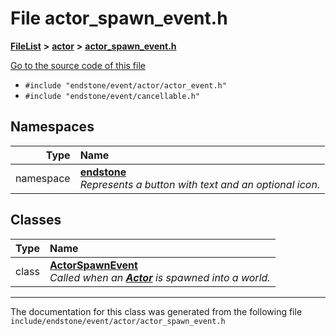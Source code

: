 

# File actor\_spawn\_event.h



[**FileList**](files.md) **>** [**actor**](dir_621c26b5fd4198aba66e7e31570ce44a.md) **>** [**actor\_spawn\_event.h**](actor__spawn__event_8h.md)

[Go to the source code of this file](actor__spawn__event_8h_source.md)



* `#include "endstone/event/actor/actor_event.h"`
* `#include "endstone/event/cancellable.h"`













## Namespaces

| Type | Name |
| ---: | :--- |
| namespace | [**endstone**](namespaceendstone.md) <br>_Represents a button with text and an optional icon._  |


## Classes

| Type | Name |
| ---: | :--- |
| class | [**ActorSpawnEvent**](classendstone_1_1ActorSpawnEvent.md) <br>_Called when an_ [_**Actor**_](classendstone_1_1Actor.md) _is spawned into a world._ |



















































------------------------------
The documentation for this class was generated from the following file `include/endstone/event/actor/actor_spawn_event.h`

